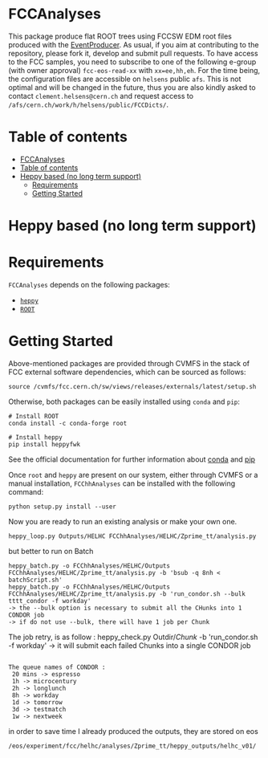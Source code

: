 FCCAnalyses
=============

This package produce flat ROOT trees using FCCSW EDM root files produced with the [EventProducer](https://github.com/HEP-FCC/EventProducer). As usual, if you aim at contributing to the repository, please fork it, develop and submit pull requests. To have access to the FCC samples, you need to subscribe to one of the following e-group (with owner approval) ```fcc-eos-read-xx``` with ```xx=ee,hh,eh```. For the time being, the configuration files are accessible on ```helsens``` public ```afs```. This is not optimal and will be changed in the future, thus you are also kindly asked to contact ```clement.helsens@cern.ch``` and request access to ```/afs/cern.ch/work/h/helsens/public/FCCDicts/```.


Table of contents
=================
  * [FCCAnalyses](#fccanalyses)
  * [Table of contents](#table-of-contents)
  * [Heppy based (no long term support)](#heppy-based-no-long-term-support)
    * [Requirements](#requirements)
    * [Getting Started](#getting-started)

Heppy based (no long term support)
============

Requirements
============

`FCCAnalyses` depends on the following packages:

- [`heppy`](https://github.com/cbernet/heppy)
- [`ROOT`](https://github.com/root-project/root)


Getting Started
===============

Above-mentioned packages are provided through CVMFS in the stack of FCC external software dependencies, which can be sourced as follows:

```
source /cvmfs/fcc.cern.ch/sw/views/releases/externals/latest/setup.sh
```

Otherwise, both packages can be easily installed using `conda` and `pip`:

```
# Install ROOT
conda install -c conda-forge root

# Install heppy
pip install heppyfwk
```

See the official documentation for further information about [conda](https://conda.io/projects/conda/en/latest/user-guide/install/index.html) and [pip](https://pip.pypa.io/en/stable/installing/)

Once `root` and `heppy` are present on our system, either through CVMFS or a manual installation, `FCChhAnalyses` can be installed with the following command:

```
python setup.py install --user
```

Now you are ready to run an existing analysis or make your own one.

```
heppy_loop.py Outputs/HELHC FCChhAnalyses/HELHC/Zprime_tt/analysis.py
```

but better to run on Batch
```
heppy_batch.py -o FCChhAnalyses/HELHC/Outputs FCChhAnalyses/HELHC/Zprime_tt/analysis.py -b 'bsub -q 8nh < batchScript.sh'
heppy_batch.py -o FCChhAnalyses/HELHC/Outputs FCChhAnalyses/HELHC/Zprime_tt/analysis.py -b 'run_condor.sh --bulk tttt_condor -f workday'
-> the --bulk option is necessary to submit all the CHunks into 1 CONDOR job
-> if do not use --bulk, there will have 1 job per Chunk
```

The job retry, is as follow :
heppy_check.py Outdir/*Chunk* -b 'run_condor.sh -f workday'
-> it will submit each failed Chunks into a single CONDOR job
```

The queue names of CONDOR :
 20 mins -> espresso
 1h -> microcentury
 2h -> longlunch
 8h -> workday
 1d -> tomorrow
 3d -> testmatch
 1w -> nextweek

```

in order to save time I already produced the outputs, they are stored on eos

```
/eos/experiment/fcc/helhc/analyses/Zprime_tt/heppy_outputs/helhc_v01/
```
